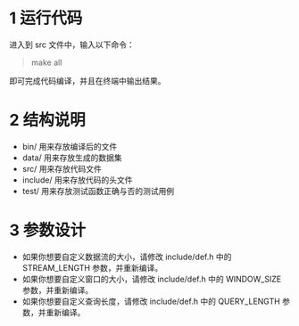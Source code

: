 # 1 运行代码
进入到 src 文件中，输入以下命令：

> make all

即可完成代码编译，并且在终端中输出结果。

# 2 结构说明

- bin/ 用来存放编译后的文件
- data/ 用来存放生成的数据集
- src/ 用来存放代码文件
- include/ 用来存放代码的头文件
- test/ 用来存放测试函数正确与否的测试用例

# 3 参数设计

- 如果你想要自定义数据流的大小，请修改 include/def.h 中的 STREAM_LENGTH 参数，并重新编译。
- 如果你想要自定义窗口的大小，请修改 include/def.h 中的 WINDOW_SIZE 参数，并重新编译。
- 如果你想要自定义查询长度，请修改 include/def.h 中的 QUERY_LENGTH 参数，并重新编译。
